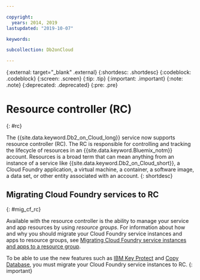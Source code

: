 ```yaml
---

copyright:
  years: 2014, 2019
lastupdated: "2019-10-07"

keywords: 

subcollection: Db2onCloud

---
```


<!-- Attribute definitions --> 
{:external: target="_blank" .external}
{:shortdesc: .shortdesc}
{:codeblock: .codeblock}
{:screen: .screen}
{:tip: .tip}
{:important: .important}
{:note: .note}
{:deprecated: .deprecated}
{:pre: .pre}

# Resource controller (RC)
{: #rc}

The {{site.data.keyword.Db2_on_Cloud_long}} service now supports resource controller (RC). The RC is responsible for controlling and tracking the lifecycle of resources in an {{site.data.keyword.Bluemix_notm}} account. Resources is a broad term that can mean anything from an instance of a service like {{site.data.keyword.Db2_on_Cloud_short}}, a Cloud Foundry application, a virtual machine, a container, a software image, a data set, or other entity associated with an account.
{: shortdesc}

## Migrating Cloud Foundry services to RC
{: #mig_cf_rc}

Available with the resource controller is the ability to manage your service and app resources by using *resource groups*. For information about how and why you should migrate your Cloud Foundry service instances and apps to resource groups, see [Migrating Cloud Foundry service instances and apps to a resource group](/docs/resources?topic=resources-migrate).

To be able to use the new features such as [IBM Key Protect](/docs/services/Db2onCloud?topic=Db2onCloud-key-protect) and [Copy Database](/docs/services/Db2onCloud?topic=Db2onCloud-cp_db), you must migrate your Cloud Foundry service instances to RC.
{: important}

